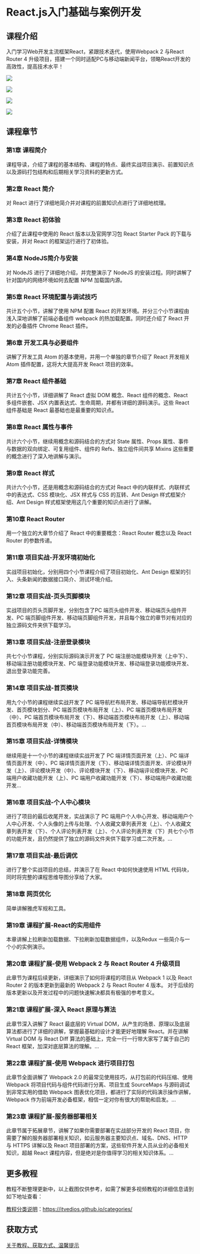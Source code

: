 # React.js入门基础与案例开发

## 课程介绍

入门学习Web开发主流框架React，紧跟技术迭代，使用Webpack 2 与React Router 4 升级项目，搭建一个同时适配PC与移动端新闻平台，领略React开发的高效性，提高技术水平！

![](img/React.js入门基础与案例开发1.png)

![](img/React.js入门基础与案例开发2.png)

![](img/React.js入门基础与案例开发3.png)

![](img/React.js入门基础与案例开发4.png)

## 课程章节

### 第1章 课程简介

课程导读，介绍了课程的基本结构、课程的特点、最终实战项目演示、前置知识点以及源码打包结构和后期相关学习资料的更新方式。

### 第2章 React 简介

对 React 进行了详细地简介并对课程的前置知识点进行了详细地梳理。

### 第3章 React 初体验

介绍了此课程中使用的 React 版本以及官网学习包 React Starter Pack 的下载与安装，并对 React 的框架运行进行了初体验。

### 第4章 NodeJS简介与安装

对 NodeJS 进行了详细地介绍，并完整演示了 NodeJS 的安装过程。同时讲解了针对国内的网络环境如何去配置 NPM 加载国内源。

### 第5章 React 环境配置与调试技巧

共计五个小节，讲解了使用 NPM 配置 React 的开发环境。并分三个小节课程由浅入深地讲解了前端必备组件 webpack 的热加载配置。同时还介绍了 React 开发的必备插件 Chrome React 插件。

### 第6章 开发工具与必要组件

讲解了开发工具 Atom 的基本使用，并用一个单独的章节介绍了 React 开发相关 Atom 插件配置，这将大大提高开发 React 项目的效率。

### 第7章 React 组件基础

共计五个小节，详细讲解了 React 虚拟 DOM 概念、React 组件的概念、React 多组件嵌套、JSX 内置表达式、生命周期，并都有详细的源码演示。这些 React 组件基础是 React 最基础也是最重要的知识点。

### 第8章 React 属性与事件

共计六个小节，继续用概念和源码结合的方式对 State 属性、Props 属性、事件与数据的双向绑定、可复用组件、组件的 Refs、独立组件间共享 Mixins 这些重要的概念进行了深入地讲解与演示。

### 第9章 React 样式

共计六个小节，还是用概念和源码结合的方式对 React 中的内联样式、内联样式中的表达式、CSS 模块化、JSX 样式与 CSS 的互转、Ant Design 样式框架介绍、Ant Design 样式框架使用这几个重要的知识点进行了讲解。

### 第10章 React Router

用一个独立的大章节介绍了 React 中的重要概念：React Router 概念以及 React Router 的参数传递。

### 第11章 项目实战-开发环境初始化

实战项目初始化，分别用四个小节课程介绍了项目初始化、Ant Design 框架的引入、头条新闻的数据接口简介、测试环境介绍。

### 第12章 项目实战-页头页脚模块

实战项目的页头页脚开发，分别包含了PC 端页头组件开发、移动端页头组件开发、PC 端页脚组件开发、移动端页脚组件开发，并且每个独立的章节对有对应的独立源码文件夹供下载学习。

### 第13章 项目实战-注册登录模块

共七个小节课程，分别实际源码演示开发了 PC 端注册功能模块开发（上中下）、移动端注册功能模块开发、PC 端登录功能模块开发、移动端登录功能模块开发、退出登录功能完善。

### 第14章 项目实战-首页模块

用九个小节的课程继续实战开发了 PC 端导航栏布局开发、移动端导航栏模块开发、首页模块划分、PC 端首页模块布局开发（上）、PC 端首页模块布局开发（中）、PC 端首页模块布局开发（下）、移动端首页模块布局开发（上）、移动端首页模块布局开发（中）、移动端首页模块布局开发（下）。...

### 第15章 项目实战-详情模块

继续用是十一个小节的课程继续实战开发了 PC 端详情页面开发（上）、PC 端详情页面开发（中）、PC 端详情页面开发（下）、移动端详情页面开发、评论模块开发（上）、评论模块开发（中）、评论模块开发（下）、移动端评论模块开发、PC 端用户收藏功能开发（上）、PC 端用户收藏功能开发（下）、移动端用户收藏功能开发...

### 第16章 项目实战-个人中心模块

进行了项目的最后收尾开发，实战演示了 PC 端用户个人中心开发、移动端用户个人中心开发、个人头像的上传与处理、个人收藏文章列表开发（上）、个人收藏文章列表开发（下）、个人评论列表开发（上）、个人评论列表开发（下）共七个小节的功能开发，且仍然提供了独立的源码文件夹供下载学习或二次开发。...

### 第17章 项目实战-最后调优

进行了整个实战项目的总结，并演示了在 React 中如何快速使用 HTML 代码块，同时将完整的课程思维导图分享给了大家。

### 第18章 网页优化

简单讲解雅虎军规和工具。

### 第19章 课程扩展-React的实用组件

本章讲解上拉刷新加载数据、下拉刷新加载数据组件，以及Redux 一些简介与一个小的实例演示。

### 第20章 课程扩展-使用 Webpack 2 与 React Router 4 升级项目

此章节为课程后续更新，详细演示了如何将课程的项目从 Webpack 1 以及 React Router 2 的版本更新到最新的 Webpack 2 与 React Router 4 版本。 对于后续的版本更新以及开发过程中的问题快速解决都具有极强的参考意义。

### 第21章 课程扩展-深入 React 原理与算法

此章节深入讲解了 React 最底层的 Virtual DOM，从产生的场景、原理以及底层算法都进行了详细的讲解，掌握最基础的设计才能更好地理解 React。并在讲解 Virtual DOM 与 React Diff 算法的基础上，完全一行一行带大家写了属于自己的 React 框架，加深对底层算法的理解。...

### 第22章 课程扩展-使用 Webpack 进行项目打包

此章节全面讲解了 Webpack 2.0 的最常见使用技巧，从打包前的代码压缩、使用 Webpack 将项目代码与组件代码进行分离、项目生成 SourceMaps 与源码调试到非常实用的借助 Webpack 图表优化项目，都进行了实际的代码演示操作讲解，Webpack 作为前端开发必备框架，相信一定对你有很大的帮助和启发。...

### 第23章 课程扩展-服务器部署相关

此章节属于拓展章节，讲解了如果你需要部署在实战部分开发的 React 项目，你需要了解的服务器部署相关知识，如云服务器主要知识点、域名、DNS、HTTP 与 HTTPS 详解以及 React 项目部署的方案，这些软件开发人员从业的必备相关知识，超越 React 课程内容，但是绝对是你值得学习的相关知识体系。...

## 更多教程

教程不断整理更新中，以上截图仅供参考，如需了解更多视频教程的详细信息请到如下地址查看：

[教程分类说明](https://itvedios.github.io/categories/)：<https://itvedios.github.io/categories/>

## 获取方式

[关于教程、获取方式、温馨提示](https://itvedios.github.io/about/)
